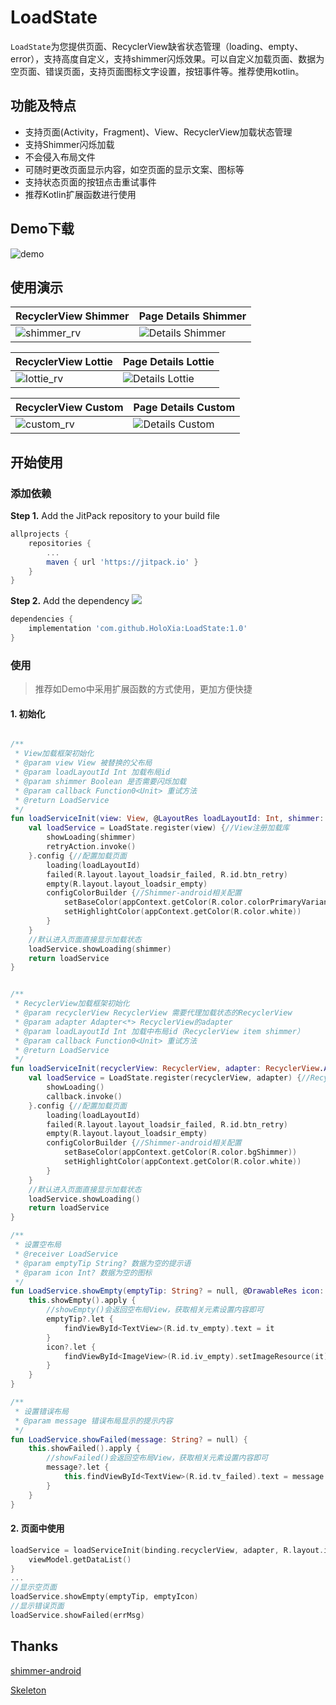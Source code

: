 # LoadState

`LoadState`为您提供页面、RecyclerView缺省状态管理（loading、empty、error），支持高度自定义，支持shimmer闪烁效果。可以自定义加载页面、数据为空页面、错误页面，支持页面图标文字设置，按钮事件等。推荐使用kotlin。

## 功能及特点

- 支持页面(Activity，Fragment)、View、RecyclerView加载状态管理
- 支持Shimmer闪烁加载
- 不会侵入布局文件
- 可随时更改页面显示内容，如空页面的显示文案、图标等
- 支持状态页面的按钮点击重试事件
- 推荐Kotlin扩展函数进行使用

## Demo下载

![demo](https://s3.bmp.ovh/imgs/2022/04/12/6f034f2090267cc0.png)

## 使用演示

| RecyclerView Shimmer                                         | Page Details Shimmer                                         |
| ------------------------------------------------------------ | ------------------------------------------------------------ |
| ![shimmer_rv](https://raw.githubusercontent.com/HoloXia/LoadState/main/imgs/shimmer_rv.gif) | ![Details Shimmer](https://raw.githubusercontent.com/HoloXia/LoadState/main/imgs/shimmer_details.gif) |

| RecyclerView Lottie                                         | Page Details Lottie                                         |
| ------------------------------------------------------------ | ------------------------------------------------------------ |
| ![lottie_rv](https://raw.githubusercontent.com/HoloXia/LoadState/main/imgs/lottie_rv.gif) | ![Details Lottie](https://raw.githubusercontent.com/HoloXia/LoadState/main/imgs/lottie_details.gif) |

| RecyclerView Custom                                         | Page Details Custom                                         |
| ------------------------------------------------------------ | ------------------------------------------------------------ |
| ![custom_rv](https://raw.githubusercontent.com/HoloXia/LoadState/main/imgs/cus_rv.gif) | ![Details Custom](https://raw.githubusercontent.com/HoloXia/LoadState/main/imgs/cus_details.gif) |

## 开始使用
### 添加依赖

**Step 1.** Add the JitPack repository to your build file

```groovy
allprojects {
	repositories {
		...
		maven { url 'https://jitpack.io' }
	}
}
```

**Step 2.** Add the dependency ![](https://jitpack.io/v/HoloXia/LoadState.svg)

```groovy
dependencies {
	implementation 'com.github.HoloXia:LoadState:1.0'
}
```

### 使用

> 推荐如Demo中采用扩展函数的方式使用，更加方便快捷

#### 1. 初始化

```kotlin

/**
 * View加载框架初始化
 * @param view View 被替换的父布局
 * @param loadLayoutId Int 加载布局id
 * @param shimmer Boolean 是否需要闪烁加载
 * @param callback Function0<Unit> 重试方法
 * @return LoadService
 */
fun loadServiceInit(view: View, @LayoutRes loadLayoutId: Int, shimmer: Boolean = true, retryAction: () -> Unit): LoadService {
    val loadService = LoadState.register(view) {//View注册加载库
        showLoading(shimmer)
        retryAction.invoke()
    }.config {//配置加载页面
        loading(loadLayoutId)
        failed(R.layout.layout_loadsir_failed, R.id.btn_retry)
        empty(R.layout.layout_loadsir_empty)
        configColorBuilder {//Shimmer-android相关配置
            setBaseColor(appContext.getColor(R.color.colorPrimaryVariant))
            setHighlightColor(appContext.getColor(R.color.white))
        }
    }
    //默认进入页面直接显示加载状态
    loadService.showLoading(shimmer)
    return loadService
}


/**
 * RecyclerView加载框架初始化
 * @param recyclerView RecyclerView 需要代理加载状态的RecyclerView
 * @param adapter Adapter<*> RecyclerView的adapter
 * @param loadLayoutId Int 加载中布局id（RecyclerView item shimmer）
 * @param callback Function0<Unit> 重试方法
 * @return LoadService
 */
fun loadServiceInit(recyclerView: RecyclerView, adapter: RecyclerView.Adapter<*>, @LayoutRes loadLayoutId: Int, callback: () -> Unit): LoadService {
    val loadService = LoadState.register(recyclerView, adapter) {//RecyclerView注册加载库，需传入对应的Adapter
        showLoading()
        callback.invoke()
    }.config {//配置加载页面
        loading(loadLayoutId)
        failed(R.layout.layout_loadsir_failed, R.id.btn_retry)
        empty(R.layout.layout_loadsir_empty)
        configColorBuilder {//Shimmer-android相关配置
            setBaseColor(appContext.getColor(R.color.bgShimmer))
            setHighlightColor(appContext.getColor(R.color.white))
        }
    }
    //默认进入页面直接显示加载状态
    loadService.showLoading()
    return loadService
}

/**
 * 设置空布局
 * @receiver LoadService
 * @param emptyTip String? 数据为空的提示语
 * @param icon Int? 数据为空的图标
 */
fun LoadService.showEmpty(emptyTip: String? = null, @DrawableRes icon: Int? = null) {
    this.showEmpty().apply {
        //showEmpty()会返回空布局View，获取相关元素设置内容即可
        emptyTip?.let {
            findViewById<TextView>(R.id.tv_empty).text = it
        }
        icon?.let {
            findViewById<ImageView>(R.id.iv_empty).setImageResource(it)
        }
    }
}

/**
 * 设置错误布局
 * @param message 错误布局显示的提示内容
 */
fun LoadService.showFailed(message: String? = null) {
    this.showFailed().apply {
        //showFailed()会返回空布局View，获取相关元素设置内容即可
        message?.let {
            this.findViewById<TextView>(R.id.tv_failed).text = message
        }
    }
}
```

#### 2. 页面中使用

```kotlin
loadService = loadServiceInit(binding.recyclerView, adapter, R.layout.item_rv_load_shimmer) {
	viewModel.getDataList()
}
...
//显示空页面
loadService.showEmpty(emptyTip, emptyIcon)
//显示错误页面
loadService.showFailed(errMsg)
```

## Thanks

[shimmer-android](https://github.com/facebook/shimmer-android)

[Skeleton](https://github.com/ethanhua/Skeleton)

